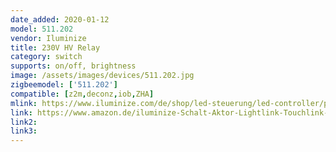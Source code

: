 ```yaml
---
date_added: 2020-01-12
model: 511.202
vendor: Iluminize
title: 230V HV Relay
category: switch
supports: on/off, brightness
image: /assets/images/devices/511.202.jpg
zigbeemodel: ['511.202']
compatible: [z2m,deconz,iob,ZHA]
mlink: https://www.iluminize.com/de/shop/led-steuerung/led-controller/product/555-511-202-zigbee-schaltaktor-400w-230v.html
link: https://www.amazon.de/iluminize-Schalt-Aktor-Lightlink-Touchlink-Dimmfunktion/dp/B07PCRJ66Y
link2: 
link3: 
---
```

